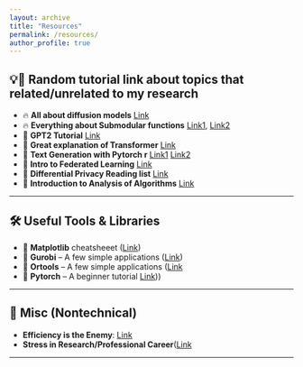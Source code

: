 ```yaml
---
layout: archive
title: "Resources"
permalink: /resources/
author_profile: true
---
```


<!-- ## 📚 Recommended Books & Papers

### 🎓 Machine Learning & Optimization
- 📖 **Convex Optimization** – Boyd & Vandenberghe ([PDF](https://web.stanford.edu/~boyd/cvxbook/))
- 📖 **Pattern Recognition and Machine Learning** – Bishop
- 📄 **Learning to Optimize** – Chen et al. ([Paper](https://arxiv.org/abs/1703.00441))

### 📊 Fairness & Decision-Making
- 📄 **Fairness and Machine Learning: Limitations and Opportunities** – Barocas et al. ([Book](https://fairmlbook.org/))
- 📄 **The Misuse of Statistical Parity in Fair Machine Learning** – Dwork et al.

---

## 🛠️ Useful Tools & Libraries
- 🔹 **CVXPY** – A Python library for convex optimization ([Link](https://www.cvxpy.org/))
- 🔹 **Gurobi** – A powerful optimization solver ([Link](https://www.gurobi.com/))
- 🔹 **PyTorch Lightning** – Scalable deep learning training ([Link](https://www.pytorchlightning.ai/))

--- -->

## 💡🔗 Random tutorial link about topics that related/unrelated to my research

- 🔥 **All about diffusion models**  [Link](https://calvinyluo.com/2022/08/26/diffusion-tutorial.html#mjx-eqn%3Aeq%3A132)
- 🔥 **Everything about Submodular functions**  [Link1](https://arxiv.org/pdf/1111.6453), [Link2](https://people.csail.mit.edu/stefje/fall15/)
- 📑 **GPT2 Tutorial**  [Link](https://jalammar.github.io/illustrated-gpt2/)
- 📑 **Great explanation of Transformer**  [Link](https://jalammar.github.io/illustrated-transformer/)
- 📑 **Text Generation with Pytorch r**  [Link1](https://github.com/falloutdurham/beginners-pytorch-deep-learning/blob/master/chapter9/Chapter9.5.ipynb)  [Link2](https://huggingface.co/blog/how-to-train)
- 📑 **Intro to Federated Learning**  [Link](https://github.com/ayushm-agrawal/Federated-Learning-Implementations/blob/master/README.md)
- 📑 **Differential Privacy Reading list**  [Link](https://desfontain.es/blog/differential-privacy-reading-list.html)
-  📑 **Introduction to Analysis of Algorithms** [Link](https://www.cs.cornell.edu/courses/cs6820/2019fa/lectures.html)

---


## 🛠️ Useful Tools & Libraries
- 🔹 **Matplotlib** cheatsheeet ([Link](https://github.com/matplotlib/cheatsheets))
- 🔹 **Gurobi** – A few simple applications
 ([Link](https://www.gurobi.com/resources/functional-code-examples/))
- 🔹 **Ortools** – A few simple applications ([Link](https://github.com/google/or-tools/tree/stable/examples/notebook/examples)
- 🔹 **Pytorch** – A beginner tutorial [Link](https://developers.google.com/optimization/examples)))

--- 



## 🧩 Misc (Nontechnical)
- **Efficiency is the Enemy**: [Link](https://fs.blog/slack/)
- **Stress in Research/Professional Career**([Link](https://www.theexclusive.org/tag/stress%20in%20research/)
---
<!-- ### 🎓 Machine Learning & Optimization -->

<!-- - 📑 **Google Scholar** – Academic paper search ([Link](https://scholar.google.com/))
- 🎥 **Lecture Videos**:
  - 📺 **Deep Learning Specialization** by Andrew Ng ([Link](https://www.coursera.org/specializations/deep-learning))
  - 📺 **MIT 6.036: Introduction to Machine Learning** ([Link](https://ocw.mit.edu/courses/electrical-engineering-and-computer-science/6-036-introduction-to-machine-learning-fall-2020/))
 -->
<!-- 
## 🔥 Other Interesting Links
- 🧩 **Distill.pub** – A great resource for interactive machine learning explanations ([Link](https://distill.pub/))
- 🔥 **The Gradient** – A publication on AI research ([Link](https://thegradient.pub/))

---

### 💡 Want to Suggest a Resource?
If you have suggestions for useful books, tools, or papers, feel free to reach out via email or open a GitHub issue! -->